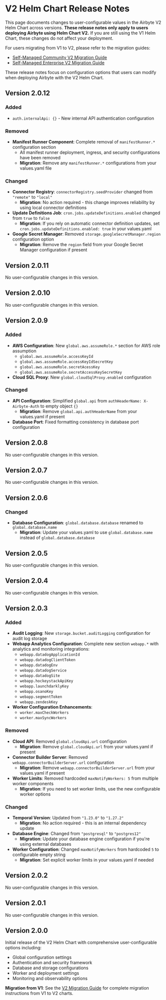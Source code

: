 # V2 Helm Chart Release Notes

This page documents changes to user-configurable values in the Airbyte V2 Helm Chart across versions. **These release notes only apply to users deploying Airbyte using Helm Chart V2.** If you are still using the V1 Helm Chart, these changes do not affect your deployment.

For users migrating from V1 to V2, please refer to the migration guides:

- [Self-Managed Community V2 Migration Guide](/platform/deploying-airbyte/chart-v2-community)
- [Self-Managed Enterprise V2 Migration Guide](/platform/enterprise-setup/chart-v2-enterprise)

These release notes focus on configuration options that users can modify when deploying Airbyte with the V2 Helm Chart.

## Version 2.0.12

### Added

- `auth.internalApi: {}` - New internal API authentication configuration

### Removed

- **Manifest Runner Component**: Complete removal of `manifestRunner.*` configuration section
  - All manifest runner deployment, ingress, and security configurations have been removed
  - **Migration**: Remove any `manifestRunner.*` configurations from your values.yaml file

### Changed

- **Connector Registry**: `connectorRegistry.seedProvider` changed from `"remote"` to `"local"`
  - **Migration**: No action required - this change improves reliability by using local connector definitions
- **Update Definitions Job**: `cron.jobs.updateDefinitions.enabled` changed from `true` to `false`
  - **Migration**: If you rely on automatic connector definition updates, set `cron.jobs.updateDefinitions.enabled: true` in your values.yaml
- **Google Secret Manager**: Removed `storage.googleSecretManager.region` configuration option
  - **Migration**: Remove the `region` field from your Google Secret Manager configuration if present

## Version 2.0.11

No user-configurable changes in this version.

## Version 2.0.10

No user-configurable changes in this version.

## Version 2.0.9

### Added

- **AWS Configuration**: New `global.aws.assumeRole.*` section for AWS role assumption
  - `global.aws.assumeRole.accessKeyId`
  - `global.aws.assumeRole.accessKeyIdSecretKey`
  - `global.aws.assumeRole.secretAcessKey`
  - `global.aws.assumeRole.secretAccessKeySecretKey`
- **Cloud SQL Proxy**: New `global.cloudSqlProxy.enabled` configuration

### Changed

- **API Configuration**: Simplified `global.api` from `authHeaderName: X-Airbyte-Auth` to empty object `{}`
  - **Migration**: Remove `global.api.authHeaderName` from your values.yaml if present
- **Database Port**: Fixed formatting consistency in database port configuration

## Version 2.0.8

No user-configurable changes in this version.

## Version 2.0.7

No user-configurable changes in this version.

## Version 2.0.6

### Changed

- **Database Configuration**: `global.database.database` renamed to `global.database.name`
  - **Migration**: Update your values.yaml to use `global.database.name` instead of `global.database.database`

## Version 2.0.5

No user-configurable changes in this version.

## Version 2.0.4

No user-configurable changes in this version.

## Version 2.0.3

### Added

- **Audit Logging**: New `storage.bucket.auditLogging` configuration for audit log storage
- **Webapp Analytics Configuration**: Complete new section `webapp.*` with analytics and monitoring integrations:
  - `webapp.datadogApplicationId`
  - `webapp.datadogClientToken`
  - `webapp.datadogEnv`
  - `webapp.datadogService`
  - `webapp.datadogSite`
  - `webapp.hockeystackApiKey`
  - `webapp.launchdarklyKey`
  - `webapp.osanoKey`
  - `webapp.segmentToken`
  - `webapp.zendeskKey`
- **Worker Configuration Enhancements**:
  - `worker.maxCheckWorkers`
  - `worker.maxSyncWorkers`

### Removed

- **Cloud API**: Removed `global.cloudApi.url` configuration
  - **Migration**: Remove `global.cloudApi.url` from your values.yaml if present
- **Connector Builder Server**: Removed `webapp.connectorBuilderServer.url` configuration
  - **Migration**: Remove `webapp.connectorBuilderServer.url` from your values.yaml if present
- **Worker Limits**: Removed hardcoded `maxNotifyWorkers: 5` from multiple worker components
  - **Migration**: If you need to set worker limits, use the new configurable worker options

### Changed

- **Temporal Version**: Updated from `"1.23.0"` to `"1.27.2"`
  - **Migration**: No action required - this is an internal dependency update
- **Database Engine**: Changed from `"postgresql"` to `"postgres12"`
  - **Migration**: Update your database engine configuration if you're using external databases
- **Worker Configuration**: Changed `maxNotifyWorkers` from hardcoded `5` to configurable empty string
  - **Migration**: Set explicit worker limits in your values.yaml if needed

## Version 2.0.2

No user-configurable changes in this version.

## Version 2.0.1

No user-configurable changes in this version.

## Version 2.0.0

Initial release of the V2 Helm Chart with comprehensive user-configurable options including:

- Global configuration settings
- Authentication and security framework
- Database and storage configurations
- Worker and deployment settings
- Monitoring and observability options

**Migration from V1**: See the [V2 Migration Guide](/platform/deploying-airbyte/chart-v2-community) for complete migration instructions from V1 to V2 charts.
